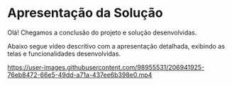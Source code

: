# Apresentação da Solução

Olá! 
Chegamos a conclusão do projeto  e solução desenvolvidas.

Abaixo segue vídeo descritivo com a apresentação detalhada, exibindo as telas e funcionalidades desenvolvidas.

https://user-images.githubusercontent.com/98955531/206941925-76eb8472-66e5-49dd-a71a-437ee6b398e0.mp4

